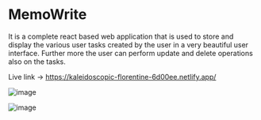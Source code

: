 # MemoWrite
It is a complete react based web application that is used to store and display the various user tasks created by the user in a very beautiful user interface. Further more the user can perform update and delete operations also on the tasks.

Live link -> https://kaleidoscopic-florentine-6d00ee.netlify.app/

![image](https://user-images.githubusercontent.com/47470062/218281166-3fb078c2-3617-4d06-a70b-bcfc9332ceda.png)

![image](https://user-images.githubusercontent.com/47470062/218281545-b819b66c-d128-477d-8b09-1c873dc54a49.png)
